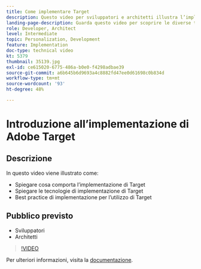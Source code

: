 ```yaml
---
title: Come implementare Target
description: Questo video per sviluppatori e architetti illustra l’implementazione di Adobe Target. Guarda questo video per scoprire le diverse tecnologie per l’implementazione di Target e per applicare le relative best practice.
landing-page-description: Guarda questo video per scoprire le diverse tecnologie per l’implementazione di Target e per applicare le relative best practice.
role: Developer, Architect
level: Intermediate
topic: Personalization, Development
feature: Implementation
doc-type: technical video
kt: 5379
thumbnail: 35139.jpg
exl-id: ce615020-6775-486a-b0e0-f4298adbae39
source-git-commit: a6b645b6d9693a4c8882fd47ee0d61698c0b834d
workflow-type: tm+mt
source-wordcount: '93'
ht-degree: 48%

---
```


# Introduzione all’implementazione di Adobe Target

## Descrizione

In questo video viene illustrato come:

* Spiegare cosa comporta l’implementazione di Target
* Spiegare le tecnologie di implementazione di Target
* Best practice di implementazione per l’utilizzo di Target

## Pubblico previsto

* Sviluppatori
* Architetti

>[!VIDEO](https://video.tv.adobe.com/v/35139/?quality=12)

Per ulteriori informazioni, visita la [documentazione](https://experienceleague.adobe.com/docs/target/using/implement-target/implementing-target.html?lang=en).
